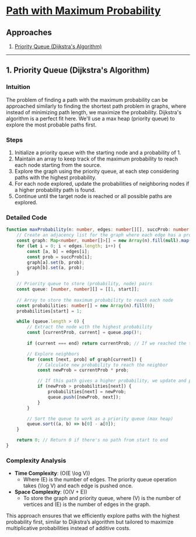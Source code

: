 # [Path with Maximum Probability](https://leetcode.com/problems/path-with-maximum-probability/)

## Approaches
1. [Priority Queue (Dijkstra's Algorithm)](#1-priority-queue-dijkstras-algorithm)

---

## 1. Priority Queue (Dijkstra's Algorithm)

### Intuition
The problem of finding a path with the maximum probability can be approached similarly to finding the shortest path problem in graphs, where instead of minimizing path length, we maximize the probability. Dijkstra's algorithm is a perfect fit here. We'll use a max heap (priority queue) to explore the most probable paths first.

### Steps
1. Initialize a priority queue with the starting node and a probability of 1.
2. Maintain an array to keep track of the maximum probability to reach each node starting from the source.
3. Explore the graph using the priority queue, at each step considering paths with the highest probability.
4. For each node explored, update the probabilities of neighboring nodes if a higher probability path is found.
5. Continue until the target node is reached or all possible paths are explored.

### Detailed Code

```typescript
function maxProbability(n: number, edges: number[][], succProb: number[], start: number, end: number): number {
    // Create an adjacency list for the graph where each edge has a probability
    const graph: Map<number, number[]>[] = new Array(n).fill(null).map(() => new Map());
    for (let i = 0; i < edges.length; i++) {
        const [a, b] = edges[i];
        const prob = succProb[i];
        graph[a].set(b, prob);
        graph[b].set(a, prob);
    }

    // Priority queue to store (probability, node) pairs
    const queue: [number, number][] = [[1, start]];
    
    // Array to store the maximum probability to reach each node
    const probabilities: number[] = new Array(n).fill(0);
    probabilities[start] = 1;

    while (queue.length > 0) {
        // Extract the node with the highest probability
        const [currentProb, current] = queue.pop()!;
        
        if (current === end) return currentProb; // If we reached the target node, return its probability

        // Explore neighbors
        for (const [next, prob] of graph[current]) {
            // Calculate new probability to reach the neighbor
            const newProb = currentProb * prob;

            // If this path gives a higher probability, we update and push onto the queue
            if (newProb > probabilities[next]) {
                probabilities[next] = newProb;
                queue.push([newProb, next]);
            }
        }

        // Sort the queue to work as a priority queue (max heap)
        queue.sort((a, b) => b[0] - a[0]);
    }

    return 0; // Return 0 if there's no path from start to end
}
```

### Complexity Analysis
- **Time Complexity**: \(O(E \log V)\)
  - Where \(E\) is the number of edges. The priority queue operation takes \(\log V\) and each edge is pushed once.
- **Space Complexity**: \(O(V + E)\)
  - To store the graph and priority queue, where \(V\) is the number of vertices and \(E\) is the number of edges in the graph.

This approach ensures that we efficiently explore paths with the highest probability first, similar to Dijkstra’s algorithm but tailored to maximize multiplicative probabilities instead of additive costs.

